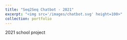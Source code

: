 ```yaml
---
title: "Seq2Seq Chatbot - 2021"
excerpt: "<img src='/images/chatbot.svg' height=100>"
collection: portfolio
---
```


2021 school project